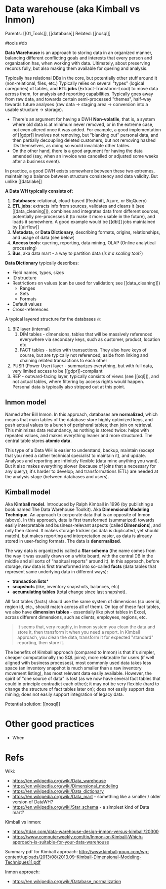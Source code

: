 # Data warehouse (aka Kimball vs Inmon)

Parents: [[01_Tools]], [[database]]
Related: [[nosql]]

#tools #db


**Data Warehouse** is an approach to storing data in an organized manner, balancing different conflicting goals and interests that every person and organization has, when working with data. Ultimately, about preserving records fully, but also making them available for quering and analysis.

Typically has relational DBs in the core, but potentially other stuff around it (non-relational, files, etc.) Typically relies on several "types" (logical caregories) of tables, and **ETL jobs** (Extract-Transform-Load) to move data across them, for analysis and reporting capabilities. Typically goes away from raw data, and towards certain semi-processed "themes", half-way towards future analyses (raw data → staging area → conversion into a usable structure → storage). 

* There's an argument for having a DWH **Non-volatile**, that is, a system where old data is at minimum never removed, or in the extreme case, not even altered once it was added. For example, a good implementation of [[gdpr]] involves not removing, but "blanking out" personal data, and then partially decoupling deleted customers, but not removing hashed IDs themselves, as doing so would invalidate other tables.
* On the other hand, there is a good argument for having the data amended (say, when an invoice was cancelled or adjusted some weeks after a business event).

In practice, a good DWH exists somewhere between these two extremes, maintaining a balance between structure consistency and data validity. But unlike [[datalake]]

**A Data WH typically consists of:**
1. **Databases**: relational, cloud-based (Redshift, Azure, or BigQuery)
2. **ETL jobs**: extracts info from sources, validates and cleans it (see [[data_cleaning]]), combines and integrates data from different sources, potentially pre-processes it (to make it more usable in the future), and loads it somewhere. A good example would be [[dbt]] jobs maintained by [[airflow]]
3. **Metadata**, or **Data Dictionary**, describing formats, origins, relationships, and usage of data (see below)
4. **Access tools**: quering, reporting, data mining, OLAP (Online analytical processing)
5. **Bus**, aka data mart - a way to partition data (_is it a scaling tool?_)

**Data Dictionary** typically describes:
* Field names, types, sizes
* ID structure
* Restrictions on values (can be used for validation; see [[data_cleaning]])
    * Ranges
    * Sets
    * Formats
* Default values
* Cross-references

A typical layered structure for the databases 🔥:
1. BIZ layer (internal)
    1. DIM tables - dimensions, tables that will be massively referenced everywhere via secondary keys, such as customer, product, location etc.
    2. FACT tables - tables with transactions. They also have keys of course, but are typically not referenced, aside from linking and chaining related transactions to each other
2. PUSR (Power User) layer - summarizes everything, but with full data, very limited access to be [[gdpr]]-compliant
3. REP - outward-facing layer, typically consists of views (see [[sql]]), and not actual tables, where filtering by access rights would happen. Personal data is typically also stripped out at this point.

## Inmon model

Named after Bill Inmon. In this approach, databases are **normalized**, which means that main tables of the database store highly optimized keys, and push actual values to a bunch of peripheral tables; then join on retrieval. This minimizes data redundancy, as nothing is stored twice: helps with repeated values, and makes everything leaner and more structured. The central table stores **atomic data**.

This type of a Data WH is easier to understand, backup, maintain (except that you need a rather technical specialist to maintain it), and update. Analyses and reporting are infinitely flexible (data mine anything you want). But it also makes everything slower (because of joins that a necessary for any query); it's harder to develop; and  transformations (ETL) are needed at the analysis stage (between databases and users).

## Kimball model

Aka **Kimball model**. Introduced by Ralph Kimball in 1996 (by publishing a book named The Data Warehouse Toolkit). Aka **Dimensional Modeling Technique**. An approach to corporate data that is an opposite of Inmon (above). In this approach, data is first transformed (summarized) towards easily interpretable and business-relevant aspects (called **Dimensions**), and only then stored. It makes storage trickier (as data is duplicated, yet should match), but makes reporting and interpretation easier, as data is already stored in user-facing formats. The data is **denormalized**.

The way data is organized is called a **Star schema** (the name comes from the way it was usually drawn on a white board, with the central DB in the middle and all sorts of "habitual reports" around it). In this approach, before storage, raw data is first transformed into so-called **facts** (data tables that represent same underlying data in different ways):
* **transaction lists***
* **snapshots** (like, inventory snapshots, balances, etc)
* **accumulating tables** (total change since last snapshot).

All fact tables (facts) should use the same system of dimensions (so user id, region id, etc., should match across all of them). On top of these fact tables, we also have **dimension tables** - essentially like pivot tables in Excel, across different dimensions, such as clients, employees, regions, etc.

> It seems that, very roughly, in Inmon system you clean the data and store it, then transform it when you need a report. In Kimball approach, you clean the data, transform it for expected "standard" reporting, then store it.

The benefits of Kimball approach (compared to Inmon) is that it's simpler, cheaper computationally (no SQL joins), more relateable for users (if well aligned with business processes), most commonly used data takes less space (an inventory snapshot is much smaller than a raw inventory movement listing), has most relevant data easily available. However, the spirit of "one source of data" is lost (as we now have several fact tables that could in principle contradict each other); it may not be very flexible (hard to change the structure of fact tables later on); does not easily support data mining; does not easily support integration of legacy data.

Potential solution: [[nosql]]

# Other good practices

* When 

# Refs

Wiki:
* https://en.wikipedia.org/wiki/Data_warehouse
* https://en.wikipedia.org/wiki/Dimensional_modeling
* https://en.wikipedia.org/wiki/Data_dictionary
* https://en.wikipedia.org/wiki/Data_mart - something like a smaller / older version of DataWH?
* https://en.wikipedia.org/wiki/Star_schema - a simplest kind of Data mart?

Kimball vs Inmon:
* https://tdan.com/data-warehouse-design-inmon-versus-kimball/20300
* https://www.computerweekly.com/tip/Inmon-or-Kimball-Which-approach-is-suitable-for-your-data-warehouse

Summary pdf for Kimball approach:
http://www.kimballgroup.com/wp-content/uploads/2013/08/2013.09-Kimball-Dimensional-Modeling-Techniques11.pdf

Inmon approach:
* https://en.wikipedia.org/wiki/Database_normalization